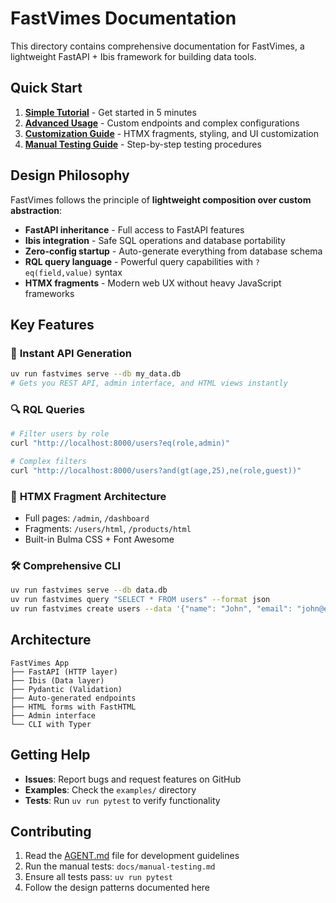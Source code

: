 # FastVimes Documentation

This directory contains comprehensive documentation for FastVimes, a lightweight FastAPI + Ibis framework for building data tools.

## Quick Start

1. **[Simple Tutorial](simple.md)** - Get started in 5 minutes
2. **[Advanced Usage](advanced.md)** - Custom endpoints and complex configurations
3. **[Customization Guide](customization.md)** - HTMX fragments, styling, and UI customization
4. **[Manual Testing Guide](manual-testing.md)** - Step-by-step testing procedures

## Design Philosophy

FastVimes follows the principle of **lightweight composition over custom abstraction**:

- **FastAPI inheritance** - Full access to FastAPI features
- **Ibis integration** - Safe SQL operations and database portability
- **Zero-config startup** - Auto-generate everything from database schema
- **RQL query language** - Powerful query capabilities with `?eq(field,value)` syntax
- **HTMX fragments** - Modern web UX without heavy JavaScript frameworks

## Key Features

### 🚀 **Instant API Generation**
```bash
uv run fastvimes serve --db my_data.db
# Gets you REST API, admin interface, and HTML views instantly
```

### 🔍 **RQL Queries**
```bash
# Filter users by role
curl "http://localhost:8000/users?eq(role,admin)"

# Complex filters
curl "http://localhost:8000/users?and(gt(age,25),ne(role,guest))"
```

### 🎨 **HTMX Fragment Architecture**
- Full pages: `/admin`, `/dashboard`
- Fragments: `/users/html`, `/products/html`
- Built-in Bulma CSS + Font Awesome

### 🛠️ **Comprehensive CLI**
```bash
uv run fastvimes serve --db data.db
uv run fastvimes query "SELECT * FROM users" --format json
uv run fastvimes create users --data '{"name": "John", "email": "john@example.com"}'
```

## Architecture

```
FastVimes App
├── FastAPI (HTTP layer)
├── Ibis (Data layer)
├── Pydantic (Validation)
├── Auto-generated endpoints
├── HTML forms with FastHTML
├── Admin interface
└── CLI with Typer
```

## Getting Help

- **Issues**: Report bugs and request features on GitHub
- **Examples**: Check the `examples/` directory
- **Tests**: Run `uv run pytest` to verify functionality

## Contributing

1. Read the [AGENT.md](../AGENT.md) file for development guidelines
2. Run the manual tests: `docs/manual-testing.md`
3. Ensure all tests pass: `uv run pytest`
4. Follow the design patterns documented here
